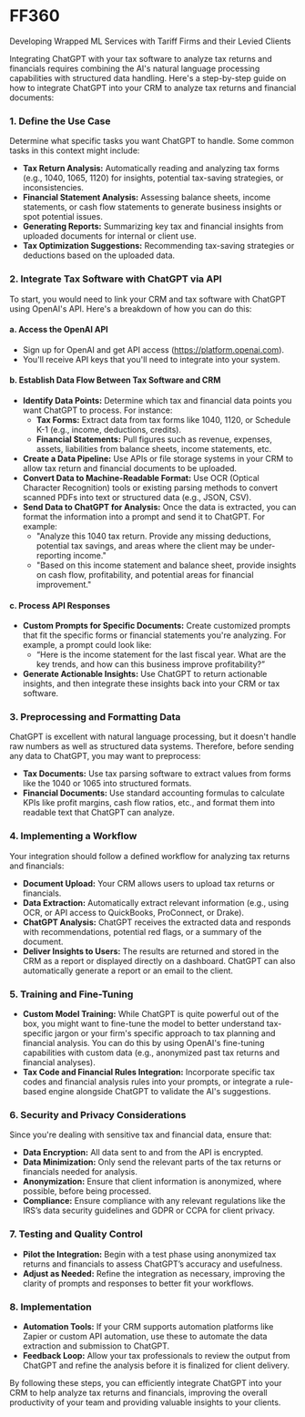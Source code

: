 # FF360
Developing Wrapped ML Services with Tariff Firms and their Levied Clients 

Integrating ChatGPT with your tax software to analyze tax returns and financials requires combining the AI's natural language processing capabilities with structured data handling. Here's a step-by-step guide on how to integrate ChatGPT into your CRM to analyze tax returns and financial documents:

### 1. **Define the Use Case**
   Determine what specific tasks you want ChatGPT to handle. Some common tasks in this context might include:
   - **Tax Return Analysis:** Automatically reading and analyzing tax forms (e.g., 1040, 1065, 1120) for insights, potential tax-saving strategies, or inconsistencies.
   - **Financial Statement Analysis:** Assessing balance sheets, income statements, or cash flow statements to generate business insights or spot potential issues.
   - **Generating Reports:** Summarizing key tax and financial insights from uploaded documents for internal or client use.
   - **Tax Optimization Suggestions:** Recommending tax-saving strategies or deductions based on the uploaded data.

### 2. **Integrate Tax Software with ChatGPT via API**
   To start, you would need to link your CRM and tax software with ChatGPT using OpenAI's API. Here's a breakdown of how you can do this:

   #### a. **Access the OpenAI API**
   - Sign up for OpenAI and get API access (https://platform.openai.com).
   - You'll receive API keys that you'll need to integrate into your system.

   #### b. **Establish Data Flow Between Tax Software and CRM**
   - **Identify Data Points:** Determine which tax and financial data points you want ChatGPT to process. For instance:
     - **Tax Forms:** Extract data from tax forms like 1040, 1120, or Schedule K-1 (e.g., income, deductions, credits).
     - **Financial Statements:** Pull figures such as revenue, expenses, assets, liabilities from balance sheets, income statements, etc.
   - **Create a Data Pipeline:** Use APIs or file storage systems in your CRM to allow tax return and financial documents to be uploaded. 
   - **Convert Data to Machine-Readable Format:** Use OCR (Optical Character Recognition) tools or existing parsing methods to convert scanned PDFs into text or structured data (e.g., JSON, CSV).
   - **Send Data to ChatGPT for Analysis:** Once the data is extracted, you can format the information into a prompt and send it to ChatGPT. For example:
     - "Analyze this 1040 tax return. Provide any missing deductions, potential tax savings, and areas where the client may be under-reporting income."
     - "Based on this income statement and balance sheet, provide insights on cash flow, profitability, and potential areas for financial improvement."

   #### c. **Process API Responses**
   - **Custom Prompts for Specific Documents:** Create customized prompts that fit the specific forms or financial statements you're analyzing. For example, a prompt could look like:
     - “Here is the income statement for the last fiscal year. What are the key trends, and how can this business improve profitability?”
   - **Generate Actionable Insights:** Use ChatGPT to return actionable insights, and then integrate these insights back into your CRM or tax software.

### 3. **Preprocessing and Formatting Data**
   ChatGPT is excellent with natural language processing, but it doesn't handle raw numbers as well as structured data systems. Therefore, before sending any data to ChatGPT, you may want to preprocess:
   - **Tax Documents:** Use tax parsing software to extract values from forms like the 1040 or 1065 into structured formats.
   - **Financial Documents:** Use standard accounting formulas to calculate KPIs like profit margins, cash flow ratios, etc., and format them into readable text that ChatGPT can analyze.

### 4. **Implementing a Workflow**
   Your integration should follow a defined workflow for analyzing tax returns and financials:
   - **Document Upload:** Your CRM allows users to upload tax returns or financials.
   - **Data Extraction:** Automatically extract relevant information (e.g., using OCR, or API access to QuickBooks, ProConnect, or Drake).
   - **ChatGPT Analysis:** ChatGPT receives the extracted data and responds with recommendations, potential red flags, or a summary of the document.
   - **Deliver Insights to Users:** The results are returned and stored in the CRM as a report or displayed directly on a dashboard. ChatGPT can also automatically generate a report or an email to the client.

### 5. **Training and Fine-Tuning**
   - **Custom Model Training:** While ChatGPT is quite powerful out of the box, you might want to fine-tune the model to better understand tax-specific jargon or your firm's specific approach to tax planning and financial analysis. You can do this by using OpenAI's fine-tuning capabilities with custom data (e.g., anonymized past tax returns and financial analyses).
   - **Tax Code and Financial Rules Integration:** Incorporate specific tax codes and financial analysis rules into your prompts, or integrate a rule-based engine alongside ChatGPT to validate the AI's suggestions.

### 6. **Security and Privacy Considerations**
   Since you're dealing with sensitive tax and financial data, ensure that:
   - **Data Encryption:** All data sent to and from the API is encrypted.
   - **Data Minimization:** Only send the relevant parts of the tax returns or financials needed for analysis.
   - **Anonymization:** Ensure that client information is anonymized, where possible, before being processed.
   - **Compliance:** Ensure compliance with any relevant regulations like the IRS’s data security guidelines and GDPR or CCPA for client privacy.

### 7. **Testing and Quality Control**
   - **Pilot the Integration:** Begin with a test phase using anonymized tax returns and financials to assess ChatGPT’s accuracy and usefulness.
   - **Adjust as Needed:** Refine the integration as necessary, improving the clarity of prompts and responses to better fit your workflows.

### 8. **Implementation**
   - **Automation Tools:** If your CRM supports automation platforms like Zapier or custom API automation, use these to automate the data extraction and submission to ChatGPT.
   - **Feedback Loop:** Allow your tax professionals to review the output from ChatGPT and refine the analysis before it is finalized for client delivery.

By following these steps, you can efficiently integrate ChatGPT into your CRM to help analyze tax returns and financials, improving the overall productivity of your team and providing valuable insights to your clients.
